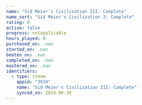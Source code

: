 ```yaml
---
name: "Sid Meier's Civilization III: Complete"
name_sort: "Sid Meier's Civilization 3: Complete"
rating: 0
active: false
progress: notapplicable
hours_played: 0
purchased_on: .nan
started_on: .nan
beaten_on: .nan
completed_on: .nan
mastered_on: .nan
identifiers:
  - type: steam
    appid: "3910"
    name: "Sid Meier's Civilization III: Complete"
    synced_on: 2024-08-30
---
```

